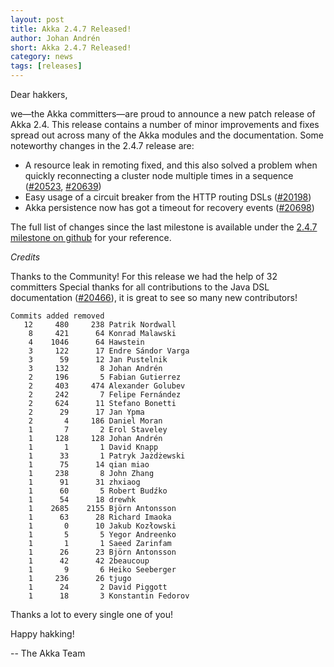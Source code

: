 ```yaml
---
layout: post
title: Akka 2.4.7 Released!
author: Johan Andrén
short: Akka 2.4.7 Released!
category: news
tags: [releases]
---
```


Dear hakkers,

we—the Akka committers—are proud to announce a new patch release of Akka 2.4.
This release contains a number of minor improvements and fixes spread out across many of the Akka modules and the documentation.
Some noteworthy changes in the 2.4.7 release are:

 * A resource leak in remoting fixed, and this also solved a problem when quickly reconnecting a cluster node multiple times in a sequence ([#20523](https://github.com/akka/akka/issues/20523), [#20639](https://github.com/akka/akka/issues/20639))
 * Easy usage of a circuit breaker from the HTTP routing DSLs ([#20198](https://github.com/akka/akka/issues/20198))
 * Akka persistence now has got a timeout for recovery events ([#20698](https://github.com/akka/akka/issues/20698))

The full list of changes since the last milestone is available under the [2.4.7 milestone on github](https://github.com/akka/akka/issues?q=milestone%3A2.4.7+is%3Aclosed) for your reference.

*Credits*

Thanks to the Community! For this release we had the help of 32 committers
Special thanks for all contributions to the Java DSL documentation ([#20466](https://github.com/akka/akka/issues/20466)), it is great to see so many new contributors!

~~~
Commits added removed
   12     480     238 Patrik Nordwall
    8     421      64 Konrad Malawski
    4    1046      64 Hawstein
    3     122      17 Endre Sándor Varga
    3      59      12 Jan Pustelnik
    3     132       8 Johan Andrén
    2     196       5 Fabian Gutierrez
    2     403     474 Alexander Golubev
    2     242       7 Felipe Fernández
    2     624      11 Stefano Bonetti
    2      29      17 Jan Ypma
    2       4     186 Daniel Moran
    1       7       2 Erol Staveley
    1     128     128 Johan Andrén
    1       1       1 David Knapp
    1      33       1 Patryk Jażdżewski
    1      75      14 qian miao
    1     238       8 John Zhang
    1      91      31 zhxiaog
    1      60       5 Robert Budźko
    1      54      18 drewhk
    1    2685    2155 Björn Antonsson
    1      63      28 Richard Imaoka
    1       0      10 Jakub Kozłowski
    1       5       5 Yegor Andreenko
    1       1       1 Saeed Zarinfam
    1      26      23 Björn Antonsson
    1      42      42 2beaucoup
    1       9       6 Heiko Seeberger
    1     236      26 tjugo
    1      24       2 David Piggott
    1      18       3 Konstantin Fedorov
~~~

Thanks a lot to every single one of you!

Happy hakking!

-- The Akka Team

